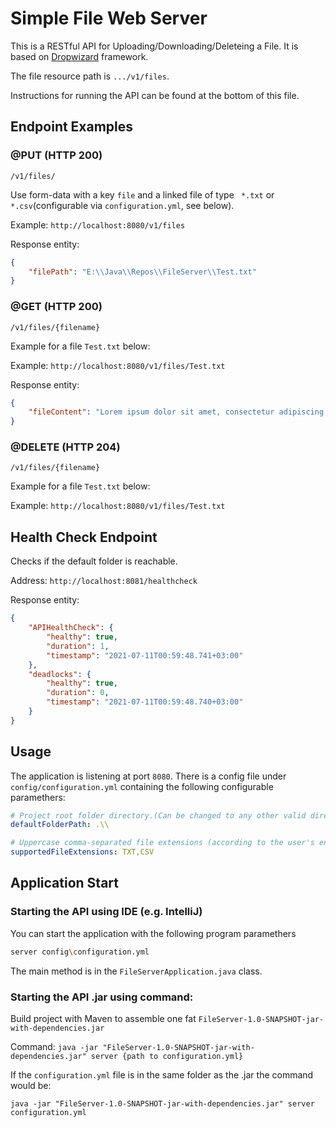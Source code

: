 
# Simple File Web Server

This is a RESTful API for Uploading/Downloading/Deleteing a File.
It is based on [Dropwizard](https://www.dropwizard.io) framework.

The file resource path is ```.../v1/files```.

Instructions for running the API can be found at the bottom of this file.

## Endpoint Examples

### @PUT (HTTP 200)

```/v1/files/```

Use form-data with a key ```file``` and a linked file of type ``` *.txt```  or ``` *.csv```(configurable via ```configuration.yml```, see below).

Example: ```http://localhost:8080/v1/files``` 

Response entity:
```json
{
    "filePath": "E:\\Java\\Repos\\FileServer\\Test.txt"
}
```

### @GET (HTTP 200)

```/v1/files/{filename}```

Example for a file ```Test.txt``` below:

Example: ```http://localhost:8080/v1/files/Test.txt```

Response entity:
```json
{
    "fileContent": "Lorem ipsum dolor sit amet, consectetur adipiscing elit..."
}
```

### @DELETE (HTTP 204)

```/v1/files/{filename}```

Example for a file ```Test.txt``` below:

Example: ```http://localhost:8080/v1/files/Test.txt```

## Health Check Endpoint
Checks if the default folder is reachable.

Address: ```http://localhost:8081/healthcheck```

Response entity:
```json
{
    "APIHealthCheck": {
        "healthy": true,
        "duration": 1,
        "timestamp": "2021-07-11T00:59:48.741+03:00"
    },
    "deadlocks": {
        "healthy": true,
        "duration": 0,
        "timestamp": "2021-07-11T00:59:48.740+03:00"
    }
}
```

## Usage
The application is listening at port ```8080```.
There is a config file under ```config/configuration.yml``` containing the following configurable paramethers:
```yaml
# Project root folder directory.(Can be changed to any other valid directory)
defaultFolderPath: .\\

# Uppercase comma-separated file extensions (according to the user's entitlements)
supportedFileExtensions: TXT,CSV
```

## Application Start 

### Starting the API using IDE (e.g. IntelliJ)

You can start the application with the following program paramethers

```bash
server config\configuration.yml
```

The main method is in the ```FileServerApplication.java``` class.

### Starting the API .jar using command:

Build project with Maven to assemble one fat ```FileServer-1.0-SNAPSHOT-jar-with-dependencies.jar```

Command: 
```java -jar "FileServer-1.0-SNAPSHOT-jar-with-dependencies.jar" server {path to configuration.yml}```

If the ```configuration.yml``` file is in the same folder as the .jar the command would be:

```java -jar "FileServer-1.0-SNAPSHOT-jar-with-dependencies.jar" server configuration.yml```